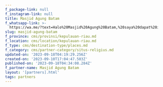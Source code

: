 ```yaml
---
f_package-link: null
f_instagram-link: null
title: Masjid Agung Batam
f_whatsapp-link: >-
  https://wa.me/?text=Halo%20Masjid%20Agung%20Batam,%20saya%20dapat%20info%20dari%20@loocale.id%20dan%20punya%20pertanyaan
slug: masjid-agung-batam
f_province: cms/provinsi/kepulauan-riau.md
f_location: cms/location/kepulauan-riau.md
f_type: cms/destination-type/places.md
f_category: cms/partner-category/situs-religius.md
updated-on: '2023-09-18T04:19:29.256Z'
created-on: '2023-09-10T17:04:47.503Z'
published-on: '2023-09-18T04:34:08.284Z'
f_partner-name: Masjid Agung Batam
layout: '[partners].html'
tags: partners
---
```




